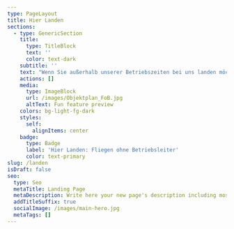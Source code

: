 ```yaml
---
type: PageLayout
title: Hier Landen
sections:
  - type: GenericSection
    title:
      type: TitleBlock
      text: ''
      color: text-dark
    subtitle: ''
    text: "Wenn Sie außerhalb unserer Betriebszeiten bei uns landen möchten, beachten Sie bitte die folgenden Regelungen zum Flugbetrieb ohne Betriebsleitung:\n\nBitte holen Sie vor dem Flug von uns eine PPR-Landeerlaubnis ein. Eine PPR-Anfrage ist telefonisch unter ‭03928/400647‬ (bitte Sprachbox besprechen) oder per E-Mail (<info@fliegerclub-sbk.de>) möglich. Bitte geben sie Ihren Namen, Ihren Startort, den Flugzeugtyp sowie die Kennung an, ebenso die ungefähre Ankunftszeit. Ihre Anfrage wird an den Vorstand des Vereins weitergeleitet. Dieser informiert Sie dann.\n\nNach dem Wiederstart melden Sie uns bitte, wie oben, auch Ihre Startzeit.\n\nDie Landegebühren können Sie in Bar in den weißen Briefkasten am süd-östlichen Umfassungszaun gegenüber des Segelflughangars einwerfen, am besten mit einer Notiz mit Kennzeichen, Datum und Pilot. Die Höhe der Landegebühren entnehmen Sie bitte unserer\_[Finanzordnung.](https://www.fliegerclub-sbk.de/wp-content/uploads/2023/09/Finanzordnung-des-Fliegerclub-Schoenebeck-2022-06-01.pdf)\n\nBitte beachten Sie auch das unsere Hütten im Moment NICHT zur Vermietung bereitstehen.\n\n[***Regelungen zum Flugbetrieb ohne Betriebsleitung** *](https://www.fliegerclub-sbk.de/wp-content/uploads/2024/08/Regelung-fuer-Flugbetrieb-ohne-Betriebsleitung.pdf)*(Vorbehaltlich amtlicher Genehmigung, beantragt)*\n\n[Flugplatz-Benutzungsordnung EDOZ\_](https://www.fliegerclub-sbk.de/wp-content/uploads/2024/08/EDOZ_Benutzungsordnung_08_2024.pdf)*(Vorbehaltlich amtlicher Genehmigung, beantragt)*\n\n[AIP VFR-Anflugkarte](https://aip.dfs.de/BasicVFR/pages/P00456.html)\n\n[AIP Flugplatzkarte](https://aip.dfs.de/BasicVFR/pages/P00457.html)\n\n[AIP Informationsblatt](https://aip.dfs.de/BasicVFR/pages/P00139.html)\n\n**Objektplan** ➜\n"
    actions: []
    media:
      type: ImageBlock
      url: /images/Objektplan_FoB.jpg
      altText: Fun feature preview
    colors: bg-light-fg-dark
    styles:
      self:
        alignItems: center
    badge:
      type: Badge
      label: 'Hier Landen: Fliegen ohne Betriebsleiter'
      color: text-primary
slug: /landen
isDraft: false
seo:
  type: Seo
  metaTitle: Landing Page
  metaDescription: Write here your new page's description including most relevant keywords.
  addTitleSuffix: true
  socialImage: /images/main-hero.jpg
  metaTags: []
---
```

